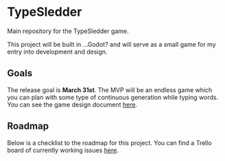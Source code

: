 # TypeSledder

Main repository for the TypeSledder game.

This project will be built in ...Godot? and will serve as a small game for my entry into development and design.

## Goals

The release goal is **March 31st**. The MVP will be an endless game which you can plan with some type of continuous generation while typing words. You can see the game design document [here](typesledder_gdd.pdf).

## Roadmap

Below is a checklist to the roadmap for this project. You can find a Trello board of currently working issues [here](https://trello.com/b/aWuTQPqG).
